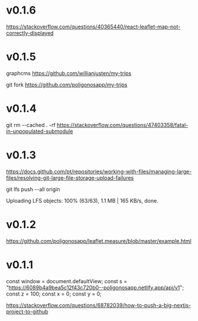 # v0.1.6 
https://stackoverflow.com/questions/40365440/react-leaflet-map-not-correctly-displayed
# v0.1.5
graphcms 
https://github.com/willianjusten/my-trips

git fork
https://github.com/poligonosapp/my-trips

# v0.1.4
git rm --cached . -rf
https://stackoverflow.com/questions/47403358/fatal-in-unpopulated-submodule

# v0.1.3
https://docs.github.com/pt/repositories/working-with-files/managing-large-files/resolving-git-large-file-storage-upload-failures

git lfs push --all origin

Uploading LFS objects: 100% (63/63), 1.1 MB | 165 KB/s, done.
# v0.1.2

https://github.com/poligonosapp/leaflet.measure/blob/master/example.html

# v0.1.1
const window = document.defaultView;
const s = "https://6089b4a9bea5c12f43c720b0--poligonosapp.netlify.app/api/v1";
const z = 100;
const x = 0;
const y = 0;

https://stackoverflow.com/questions/68782039/how-to-push-a-big-nextjs-project-to-github
